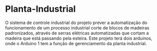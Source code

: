 # Planta-Industrial
O sistema de controle industrial do projeto prever a automatização do funcionamento de um processo industrial corte de blocos de madeiras padronizados, através de serras elétricas automatizadas que cortam a madeira que está passando pela esteira. Este projeto terá dois arduinos, onde o Arduino 1 tem a função de gerenciamento da planta industrial.
